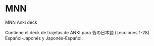 # MNN
MNN Anki deck

Contiene el deck de trajetas de ANKI para 皆の日本語 (Lecciones 1-28) Español-Japonés y Japonés-Español.
